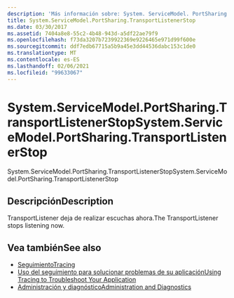 ```yaml
---
description: 'Más información sobre: System. ServiceModel. PortSharing. TransportListenerStop'
title: System.ServiceModel.PortSharing.TransportListenerStop
ms.date: 03/30/2017
ms.assetid: 7404a8e8-55c2-4b48-943d-a5df22ae79f9
ms.openlocfilehash: f73da3207b7239922369e9226465e971d99f600e
ms.sourcegitcommit: ddf7edb67715a5b9a45e3dd44536dabc153c1de0
ms.translationtype: MT
ms.contentlocale: es-ES
ms.lasthandoff: 02/06/2021
ms.locfileid: "99633067"
---
```

# <a name="systemservicemodelportsharingtransportlistenerstop"></a><span data-ttu-id="b4670-103">System.ServiceModel.PortSharing.TransportListenerStop</span><span class="sxs-lookup"><span data-stu-id="b4670-103">System.ServiceModel.PortSharing.TransportListenerStop</span></span>

<span data-ttu-id="b4670-104">System.ServiceModel.PortSharing.TransportListenerStop</span><span class="sxs-lookup"><span data-stu-id="b4670-104">System.ServiceModel.PortSharing.TransportListenerStop</span></span>  
  
## <a name="description"></a><span data-ttu-id="b4670-105">Descripción</span><span class="sxs-lookup"><span data-stu-id="b4670-105">Description</span></span>  

 <span data-ttu-id="b4670-106">TransportListener deja de realizar escuchas ahora.</span><span class="sxs-lookup"><span data-stu-id="b4670-106">The TransportListener stops listening now.</span></span>  
  
## <a name="see-also"></a><span data-ttu-id="b4670-107">Vea también</span><span class="sxs-lookup"><span data-stu-id="b4670-107">See also</span></span>

- [<span data-ttu-id="b4670-108">Seguimiento</span><span class="sxs-lookup"><span data-stu-id="b4670-108">Tracing</span></span>](index.md)
- [<span data-ttu-id="b4670-109">Uso del seguimiento para solucionar problemas de su aplicación</span><span class="sxs-lookup"><span data-stu-id="b4670-109">Using Tracing to Troubleshoot Your Application</span></span>](using-tracing-to-troubleshoot-your-application.md)
- [<span data-ttu-id="b4670-110">Administración y diagnóstico</span><span class="sxs-lookup"><span data-stu-id="b4670-110">Administration and Diagnostics</span></span>](../index.md)
